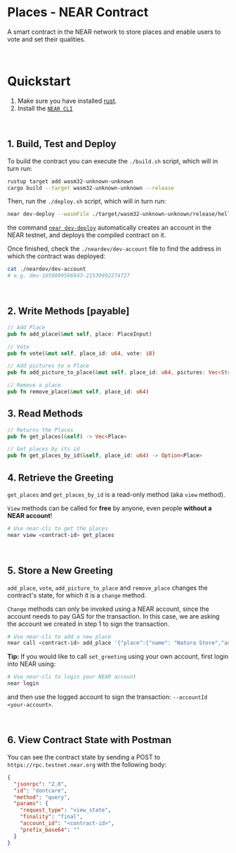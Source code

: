 # Places - NEAR Contract

A smart contract in the NEAR network to store places and enable users to vote and set their qualities.

<br />

# Quickstart

1. Make sure you have installed [rust](https://rust.org/).
2. Install the [`NEAR CLI`](https://github.com/near/near-cli#setup)

<br />

## 1. Build, Test and Deploy

To build the contract you can execute the `./build.sh` script, which will in turn run:

```bash
rustup target add wasm32-unknown-unknown
cargo build --target wasm32-unknown-unknown --release
```

Then, run the `./deploy.sh` script, which will in turn run:

```bash
near dev-deploy --wasmFile ./target/wasm32-unknown-unknown/release/hello_near.wasm
```

the command [`near dev-deploy`](https://docs.near.org/tools/near-cli#near-dev-deploy) automatically creates an account in the NEAR testnet, and deploys the compiled contract on it.

Once finished, check the `./neardev/dev-account` file to find the address in which the contract was deployed:

```bash
cat ./neardev/dev-account
# e.g. dev-1659899566943-21539992274727
```

<br />

## 2. Write Methods [payable]

```rs
// Add Place
pub fn add_place(&mut self, place: PlaceInput)

// Vote
pub fn vote(&mut self, place_id: u64, vote: i8)

// Add pictures to a Place
pub fn add_picture_to_place(&mut self, place_id: u64, pictures: Vec<String>)

// Remove a place
pub fn remove_place(&mut self, place_id: u64)
```

## 3. Read Methods

```rs
// Returns the Places
pub fn get_places(&self) -> Vec<Place>

// Get places by its id
pub fn get_places_by_id(&self, place_id: u64) -> Option<Place>
```

## 4. Retrieve the Greeting

`get_places` and `get_places_by_id` is a read-only method (aka `view` method).

`View` methods can be called for **free** by anyone, even people **without a NEAR account**!

```bash
# Use near-cli to get the places
near view <contract-id> get_places
```

<br />

## 5. Store a New Greeting

`add_place`, `vote`, `add_picture_to_place` and `remove_place` changes the contract's state, for which it is a `change` method.

`Change` methods can only be invoked using a NEAR account, since the account needs to pay GAS for the transaction. In this case, we are asking the account we created in step 1 to sign the transaction.

```bash
# Use near-cli to add a new place
near call <contract-id> add_place '{"place":{"name": "Natura Store","address": "Pampulha","description": "A place to buy perfume.","pictures": ["https://lh5.googleusercontent.com/p/AF1QipMBMUOyXp7E1gZRB_KVeKLOLOpZv1bzZt-JxsAd=w408-h306-k-no"]}}' --accountId <dev-account>
```

**Tip:** If you would like to call `set_greeting` using your own account, first login into NEAR using:

```bash
# Use near-cli to login your NEAR account
near login
```

and then use the logged account to sign the transaction: `--accountId <your-account>`.

<br />

## 6. View Contract State with Postman

You can see the contract state by sending a POST to `https://rpc.testnet.near.org` with the following body:

```json
{
  "jsonrpc": "2.0",
  "id": "dontcare",
  "method": "query",
  "params": {
    "request_type": "view_state",
    "finality": "final",
    "account_id": "<contract-id>",
    "prefix_base64": ""
  }
}
```

